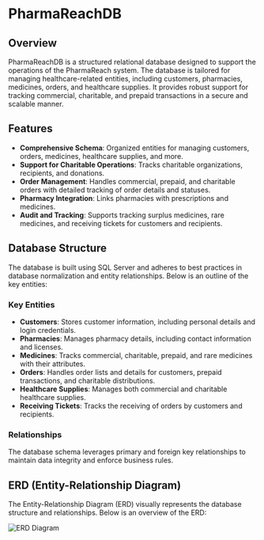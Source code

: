 # PharmaReachDB

## Overview
PharmaReachDB is a structured relational database designed to support the operations of the PharmaReach system. The database is tailored for managing healthcare-related entities, including customers, pharmacies, medicines, orders, and healthcare supplies. It provides robust support for tracking commercial, charitable, and prepaid transactions in a secure and scalable manner.

## Features
- **Comprehensive Schema**: Organized entities for managing customers, orders, medicines, healthcare supplies, and more.
- **Support for Charitable Operations**: Tracks charitable organizations, recipients, and donations.
- **Order Management**: Handles commercial, prepaid, and charitable orders with detailed tracking of order details and statuses.
- **Pharmacy Integration**: Links pharmacies with prescriptions and medicines.
- **Audit and Tracking**: Supports tracking surplus medicines, rare medicines, and receiving tickets for customers and recipients.

## Database Structure
The database is built using SQL Server and adheres to best practices in database normalization and entity relationships. Below is an outline of the key entities:

### Key Entities
- **Customers**: Stores customer information, including personal details and login credentials.
- **Pharmacies**: Manages pharmacy details, including contact information and licenses.
- **Medicines**: Tracks commercial, charitable, prepaid, and rare medicines with their attributes.
- **Orders**: Handles order lists and details for customers, prepaid transactions, and charitable distributions.
- **Healthcare Supplies**: Manages both commercial and charitable healthcare supplies.
- **Receiving Tickets**: Tracks the receiving of orders by customers and recipients.

### Relationships
The database schema leverages primary and foreign key relationships to maintain data integrity and enforce business rules. 

## ERD (Entity-Relationship Diagram)
The Entity-Relationship Diagram (ERD) visually represents the database structure and relationships. Below is an overview of the ERD:

![ERD Diagram](./DB/Assets/imgs/PharmaReach-ERD.jpg)